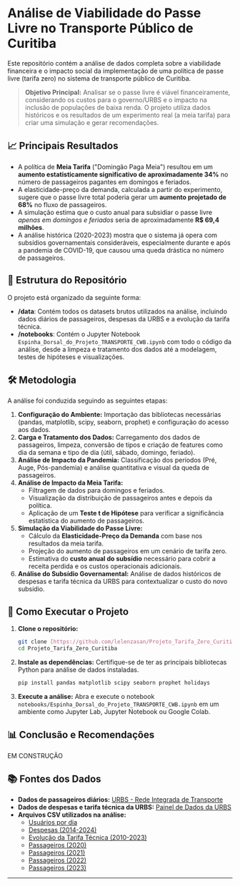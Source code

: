 # Análise de Viabilidade do Passe Livre no Transporte Público de Curitiba

Este repositório contém a análise de dados completa sobre a viabilidade financeira e o impacto social da implementação de uma política de passe livre (tarifa zero) no sistema de transporte público de Curitiba.

> **Objetivo Principal:** Analisar se o passe livre é viável financeiramente, considerando os custos para o governo/URBS e o impacto na inclusão de populações de baixa renda. O projeto utiliza dados históricos e os resultados de um experimento real (a meia tarifa) para criar uma simulação e gerar recomendações.

## 📈 Principais Resultados

* A política de **Meia Tarifa** ("Domingão Paga Meia") resultou em um **aumento estatisticamente significativo de aproximadamente 34%** no número de passageiros pagantes em domingos e feriados.
* A elasticidade-preço da demanda, calculada a partir do experimento, sugere que o passe livre total poderia gerar um **aumento projetado de 68%** no fluxo de passageiros.
* A simulação estima que o custo anual para subsidiar o passe livre *apenas em domingos e feriados* seria de aproximadamente **R$ 69,4 milhões**.
* A análise histórica (2020-2023) mostra que o sistema já opera com subsídios governamentais consideráveis, especialmente durante e após a pandemia de COVID-19, que causou uma queda drástica no número de passageiros.

## 📂 Estrutura do Repositório

O projeto está organizado da seguinte forma:

* **/data**: Contém todos os datasets brutos utilizados na análise, incluindo dados diários de passageiros, despesas da URBS e a evolução da tarifa técnica.
* **/notebooks**: Contém o Jupyter Notebook `Espinha_Dorsal_do_Projeto_TRANSPORTE_CWB.ipynb` com todo o código da análise, desde a limpeza e tratamento dos dados até a modelagem, testes de hipóteses e visualizações.

## 🛠️ Metodologia

A análise foi conduzida seguindo as seguintes etapas:

1.  **Configuração do Ambiente:** Importação das bibliotecas necessárias (pandas, matplotlib, scipy, seaborn, prophet) e configuração do acesso aos dados.
2.  **Carga e Tratamento dos Dados:** Carregamento dos dados de passageiros, limpeza, conversão de tipos e criação de features como dia da semana e tipo de dia (útil, sábado, domingo, feriado).
3.  **Análise de Impacto da Pandemia:** Classificação dos períodos (Pré, Auge, Pós-pandemia) e análise quantitativa e visual da queda de passageiros.
4.  **Análise de Impacto da Meia Tarifa:**
    * Filtragem de dados para domingos e feriados.
    * Visualização da distribuição de passageiros antes e depois da política.
    * Aplicação de um **Teste t de Hipótese** para verificar a significância estatística do aumento de passageiros.
5.  **Simulação da Viabilidade do Passe Livre:**
    * Cálculo da **Elasticidade-Preço da Demanda** com base nos resultados da meia tarifa.
    * Projeção do aumento de passageiros em um cenário de tarifa zero.
    * Estimativa do **custo anual do subsídio** necessário para cobrir a receita perdida e os custos operacionais adicionais.
6.  **Análise do Subsídio Governamental:** Análise de dados históricos de despesas e tarifa técnica da URBS para contextualizar o custo do novo subsídio.

## 🚀 Como Executar o Projeto

1.  **Clone o repositório:**
    ```bash
    git clone [https://github.com/lelenzasan/Projeto_Tarifa_Zero_Curitiba.git](https://github.com/lelenzasan/Projeto_Tarifa_Zero_Curitiba.git)
    cd Projeto_Tarifa_Zero_Curitiba
    ```
2.  **Instale as dependências:**
    Certifique-se de ter as principais bibliotecas Python para análise de dados instaladas.
    ```bash
    pip install pandas matplotlib scipy seaborn prophet holidays
    ```
3.  **Execute a análise:**
    Abra e execute o notebook `notebooks/Espinha_Dorsal_do_Projeto_TRANSPORTE_CWB.ipynb` em um ambiente como Jupyter Lab, Jupyter Notebook ou Google Colab.

## 📊 Conclusão e Recomendações

EM CONSTRUÇÃO

## 📚 Fontes dos Dados

* **Dados de passageiros diários:** [URBS - Rede Integrada de Transporte](https://www.urbs.curitiba.pr.gov.br/transporte/rede-integrada-de-transporte/51)
* **Dados de despesas e tarifa técnica da URBS:** [Painel de Dados da URBS](https://lookerstudio.google.com/embed/u/0/reporting/b1ccd1b5-f21a-4374-af10-bc03226b3273/page/c6jRB)
* **Arquivos CSV utilizados na análise:**
    * [Usuários por dia](https://raw.githubusercontent.com/lelenzasan/Projeto_Tarifa_Zero_Curitiba/main/data/usuarios_dia.xlsx)
    * [Despesas (2014-2024)](https://raw.githubusercontent.com/lelenzasan/Projeto_Tarifa_Zero_Curitiba/main/data/DESPESAS_CWB_2014_2024.csv)
    * [Evolução da Tarifa Técnica (2010-2023)](https://raw.githubusercontent.com/lelenzasan/Projeto_Tarifa_Zero_Curitiba/main/data/1.1-evolucao_tarifa_tec_2010-2023.csv)
    * [Passageiros (2020)](https://raw.githubusercontent.com/lelenzasan/Projeto_Tarifa_Zero_Curitiba/main/data/Passageiro_P%C3%BAblico_2020.csv)
    * [Passageiros (2021)](https://raw.githubusercontent.com/lelenzasan/Projeto_Tarifa_Zero_Curitiba/main/data/Passageiro_P%C3%BAblico_2021.csv)
    * [Passageiros (2022)](https://raw.githubusercontent.com/lelenzasan/Projeto_Tarifa_Zero_Curitiba/main/data/Passageiro_P%C3%BAblico_2022.csv)
    * [Passageiros (2023)](https://raw.githubusercontent.com/lelenzasan/Projeto_Tarifa_Zero_Curitiba/main/data/Passageiro_P%C3%BAblico_2023.csv)

---
